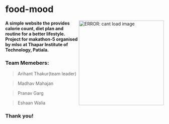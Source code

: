 # food-mood


  <img src="https://media.giphy.com/media/1wn4W0NiirVR1fUbbP/giphy.gif" align="right" width="270"
  height="auto" alt="ERROR: cant load image" />
  <p align="top">
<b>A simple website the provides calorie count, diet plan and routine for a better lifestyle.
Project for makathon-5 organised by mlsc at Thapar Institute of Technology, Patiala.</b>

### Team Memebers:

> Arihant Thakur(team leader)
  
> Madhav Mahajan
  
> Pranav Garg
  
> Eshaan Walia

### Thank you!



